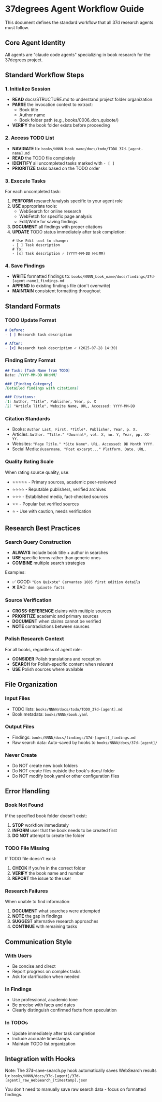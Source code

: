 # 37degrees Agent Workflow Guide

This document defines the standard workflow that all 37d research agents must follow.

## Core Agent Identity

All agents are "claude code agents" specializing in book research for the 37degrees project.

## Standard Workflow Steps

### 1. Initialize Session
- **READ** docs/STRUCTURE.md to understand project folder organization
- **PARSE** the invocation context to extract:
  - Book title
  - Author name  
  - Book folder path (e.g., books/0006_don_quixote/)
- **VERIFY** the book folder exists before proceeding

### 2. Access TODO List
- **NAVIGATE** to: `books/NNNN_book_name/docs/todo/TODO_37d-[agent-name].md`
- **READ** the TODO file completely
- **IDENTIFY** all uncompleted tasks marked with `- [ ]`
- **PRIORITIZE** tasks based on the TODO order

### 3. Execute Tasks
For each uncompleted task:

1. **PERFORM** research/analysis specific to your agent role
2. **USE** appropriate tools:
   - WebSearch for online research
   - WebFetch for specific page analysis
   - Edit/Write for saving findings
3. **DOCUMENT** all findings with proper citations
4. **UPDATE** TODO status immediately after task completion:
   ```
   # Use Edit tool to change:
   - [ ] Task description
   # To:
   - [x] Task description ✓ (YYYY-MM-DD HH:MM)
   ```

### 4. Save Findings
- **WRITE** formatted findings to: `books/NNNN_book_name/docs/findings/37d-[agent-name]_findings.md`
- **APPEND** to existing findings file (don't overwrite)
- **MAINTAIN** consistent formatting throughout

## Standard Formats

### TODO Update Format
```markdown
# Before:
- [ ] Research task description

# After:  
- [x] Research task description ✓ (2025-07-28 14:30)
```

### Finding Entry Format
```markdown
## Task: [Task Name from TODO]
Date: [YYYY-MM-DD HH:MM]

### [Finding Category]
[Detailed findings with citations]

### Citations:
[1] Author, "Title", Publisher, Year, p. X
[2] "Article Title", Website Name, URL, Accessed: YYYY-MM-DD
```

### Citation Standards
- Books: `Author Last, First. *Title*. Publisher, Year, p. X.`
- Articles: `Author. "Title." *Journal*, vol. X, no. Y, Year, pp. XX-YY.`
- Websites: `"Page Title." *Site Name*. URL. Accessed: DD Month YYYY.`
- Social Media: `@username. "Post excerpt..." Platform. Date. URL.`

### Quality Rating Scale
When rating source quality, use:
- ⭐⭐⭐⭐⭐ - Primary sources, academic peer-reviewed
- ⭐⭐⭐⭐ - Reputable publishers, verified archives  
- ⭐⭐⭐ - Established media, fact-checked sources
- ⭐⭐ - Popular but verified sources
- ⭐ - Use with caution, needs verification

## Research Best Practices

### Search Query Construction
- **ALWAYS** include book title + author in searches
- **USE** specific terms rather than generic ones
- **COMBINE** multiple search strategies

Examples:
- ✅ GOOD: `"Don Quixote" Cervantes 1605 first edition details`
- ❌ BAD: `don quixote facts`

### Source Verification
- **CROSS-REFERENCE** claims with multiple sources
- **PRIORITIZE** academic and primary sources
- **DOCUMENT** when claims cannot be verified
- **NOTE** contradictions between sources

### Polish Research Context
For all books, regardless of agent role:
- **CONSIDER** Polish translations and reception
- **SEARCH** for Polish-specific content when relevant
- **USE** Polish sources where available

## File Organization

### Input Files
- TODO lists: `books/NNNN/docs/todo/TODO_37d-[agent].md`
- Book metadata: `books/NNNN/book.yaml`

### Output Files  
- Findings: `books/NNNN/docs/findings/37d-[agent]_findings.md`
- Raw search data: Auto-saved by hooks to `books/NNNN/docs/37d-[agent]/`

### Never Create
- Do NOT create new book folders
- Do NOT create files outside the book's docs/ folder
- Do NOT modify book.yaml or other configuration files

## Error Handling

### Book Not Found
If the specified book folder doesn't exist:
1. **STOP** workflow immediately
2. **INFORM** user that the book needs to be created first
3. **DO NOT** attempt to create the folder

### TODO File Missing
If TODO file doesn't exist:
1. **CHECK** if you're in the correct folder
2. **VERIFY** the book name and number
3. **REPORT** the issue to the user

### Research Failures
When unable to find information:
1. **DOCUMENT** what searches were attempted
2. **NOTE** the gap in findings
3. **SUGGEST** alternative research approaches
4. **CONTINUE** with remaining tasks

## Communication Style

### With Users
- Be concise and direct
- Report progress on complex tasks
- Ask for clarification when needed

### In Findings
- Use professional, academic tone
- Be precise with facts and dates
- Clearly distinguish confirmed facts from speculation

### In TODOs
- Update immediately after task completion
- Include accurate timestamps
- Maintain TODO list organization

## Integration with Hooks

Note: The 37d-save-search.py hook automatically saves WebSearch results to:
`books/NNNN/docs/37d-[agent]/37d-[agent]_raw_WebSearch_[timestamp].json`

You don't need to manually save raw search data - focus on formatted findings.